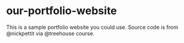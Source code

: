 # our-portfolio-website
This is a sample portfolio website you could use. Source code is from @nickpettit via @treehouse course.
